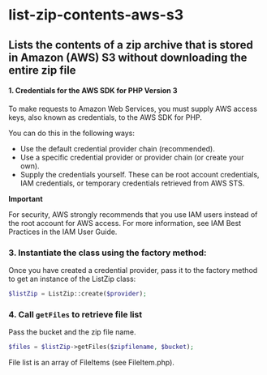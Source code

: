 # list-zip-contents-aws-s3
## Lists the contents of a zip archive that is stored in Amazon (AWS) S3 without downloading the entire zip file

#### 1. Credentials for the AWS SDK for PHP Version 3
To make requests to Amazon Web Services, you must supply AWS access keys, also known as credentials, to the AWS SDK for PHP.

You can do this in the following ways:

- Use the default credential provider chain (recommended).
- Use a specific credential provider or provider chain (or create your own).
- Supply the credentials yourself. These can be root account credentials, IAM credentials, or temporary credentials retrieved from AWS STS.

**Important**

For security, AWS strongly recommends that you use IAM users instead of the root account for AWS access. For more information, see IAM Best Practices in the IAM User Guide.

### 3. Instantiate the class using the factory method:

Once you have created a credential provider, pass it to the factory method to get an instance of the ListZip class:
```PHP
$listZip = ListZip::create($provider);
```

### 4. Call `getFiles` to retrieve file list
Pass the bucket and the zip file name.
```PHP
$files = $listZip->getFiles($zipfilename, $bucket);
```

File list is an array of FileItems (see FileItem.php).
